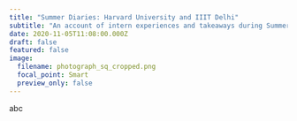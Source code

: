 ```yaml
---
title: "Summer Diaries: Harvard University and IIIT Delhi"
subtitle: "An account of intern experiences and takeaways during Summer 2020. "
date: 2020-11-05T11:08:00.000Z
draft: false
featured: false
image:
  filename: photograph_sq_cropped.png
  focal_point: Smart
  preview_only: false
---
```

abc